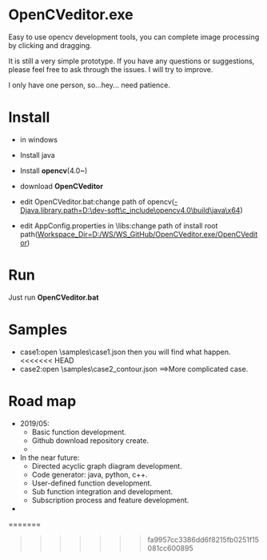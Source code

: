 # OpenCVeditor.exe
Easy to use opencv development tools, you can complete image processing by clicking and dragging.

It is still a very simple prototype. If you have any questions or suggestions, please feel free to ask through the issues. I will try to improve.

I only have one person, so...hey... need patience.

# Install
- in windows

- Install java

- Install **opencv**(4.0~)

- download **OpenCVeditor**

- edit OpenCVeditor.bat:change path of opencv(<u>-Djava.library.path=D:\dev-soft\c_include\opencv4.0\build\java\x64</u>)

- edit AppConfig.properties in \libs:change path of install root path(<u>Workspace_Dir=D:/WS/WS_GitHub/OpenCVeditor.exe/OpenCVeditor</u>)



# Run
Just run **OpenCVeditor.bat**

# Samples
- case1:open \samples\case1.json then you will find what happen.
<<<<<<< HEAD
- case2:open \samples\case2_contour.json ==>More complicated case.



# Road map

- 2019/05:
  - Basic function development.
  - Github download repository create.
  - 
- In the near future:
  - Directed acyclic graph diagram development.
  - Code generator: java, python, c++.
  - User-defined function development.
  - Sub function integration and development.
  - Subscription process and feature development.
- 
=======
>>>>>>> fa9957cc3386dd6f8215fb0251f15081cc600895
